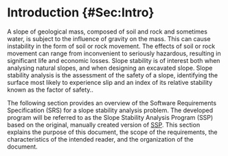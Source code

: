 # Introduction {#Sec:Intro}

A slope of geological mass, composed of soil and rock and sometimes water, is subject to the influence of gravity on the mass. This can cause instability in the form of soil or rock movement. The effects of soil or rock movement can range from inconvenient to seriously hazardous, resulting in significant life and economic losses. Slope stability is of interest both when analysing natural slopes, and when designing an excavated slope. Slope stability analysis is the assessment of the safety of a slope, identifying the surface most likely to experience slip and an index of its relative stability known as the factor of safety..

The following section provides an overview of the Software Requirements Specification (SRS) for a slope stability analysis problem. The developed program will be referred to as the Slope Stability Analysis Program (SSP) based on the original, manually created version of [SSP](https://github.com/smiths/caseStudies/blob/master/CaseStudies/ssp). This section explains the purpose of this document, the scope of the requirements, the characteristics of the intended reader, and the organization of the document.
